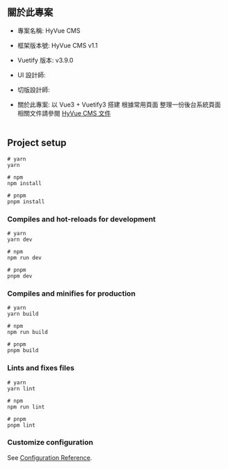 ## 關於此專案

- 專案名稱: HyVue CMS
- 框架版本號: HyVue CMS v1.1
- Vuetify 版本: v3.9.0

- UI 設計師:
- 切版設計師:
- 關於此專案: 以 Vue3 + Vuetify3 搭建 根據常用頁面 整理一份後台系統頁面
  相關文件請參閱
  [HyVue CMS 文件](https://hywebu00.github.io/HyVue_CMS_doc/#/)
  <br/>
  <br/>

## Project setup

```
# yarn
yarn

# npm
npm install

# pnpm
pnpm install
```

### Compiles and hot-reloads for development

```
# yarn
yarn dev

# npm
npm run dev

# pnpm
pnpm dev
```

### Compiles and minifies for production

```
# yarn
yarn build

# npm
npm run build

# pnpm
pnpm build
```

### Lints and fixes files

```
# yarn
yarn lint

# npm
npm run lint

# pnpm
pnpm lint
```

### Customize configuration

See [Configuration Reference](https://vitejs.dev/config/).
